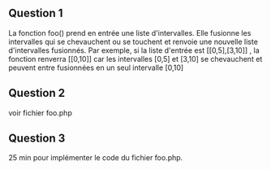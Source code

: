 ## Question 1

La fonction foo() prend en entrée une liste d'intervalles.
Elle fusionne les intervalles qui se chevauchent ou se touchent et renvoie une nouvelle liste d'intervalles fusionnés.
Par exemple, si la liste d'entrée est [[0,5],[3,10]] , la fonction renverra [[0,10]] car les intervalles [0,5] et [3,10] se chevauchent et peuvent entre fusionnées en un seul intervalle [0,10]

## Question 2

voir fichier foo.php

## Question 3

25 min pour implémenter le code du fichier foo.php.
